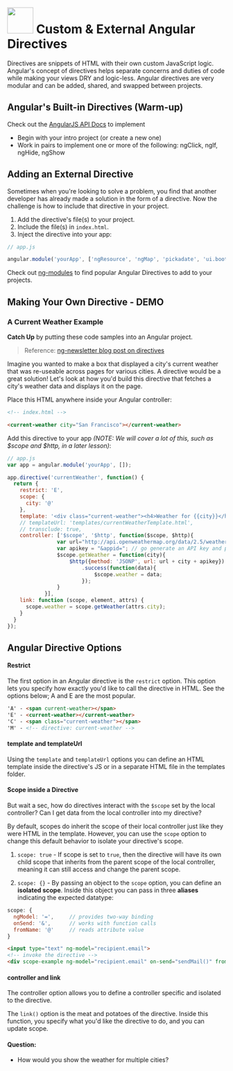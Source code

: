 # <img src="https://cloud.githubusercontent.com/assets/7833470/10899314/63829980-8188-11e5-8cdd-4ded5bcb6e36.png" height="60"> Custom & External Angular Directives

Directives are snippets of HTML with their own custom JavaScript logic. Angular's concept of directives helps separate concerns and duties of code while making your views DRY and logic-less. Angular directives are very modular and can be added, shared, and swapped between projects.

## Angular's Built-in Directives (Warm-up)

Check out the [AngularJS API Docs](https://docs.angularjs.org/api) to implement

* Begin with your intro project (or create a new one)
* Work in pairs to implement one or more of the following:  ngClick, ngIf, ngHide, ngShow


## Adding an External Directive

Sometimes when you're looking to solve a problem, you find that another developer has already made a solution in the form of a directive. Now the challenge is how to include that directive in your project.

1. Add the directive's file(s) to your project.
2. Include the file(s) in `index.html`.
3. Inject the directive into your app:

  ```js
  // app.js

  angular.module('yourApp', ['ngResource', 'ngMap', 'pickadate', 'ui.bootstrap']);
  ```

Check out <a href="http://ngmodules.org" target="_blank">ng-modules</a> to find popular Angular Directives to add to your projects.


## Making Your Own Directive - DEMO

### A Current Weather Example

**Catch Up** by putting these code samples into an Angular project.

> Reference: <a href="http://www.ng-newsletter.com/posts/directives.html" target="_blank">ng-newsletter blog post on directives</a>

Imagine you wanted to make a box that displayed a city's current weather that was re-useable across pages for various cities. A directive would be a great solution! Let's look at how you'd build this directive that fetches a city's weather data and displays it on the page.

Place this HTML anywhere inside your Angular controller:

```html
<!-- index.html -->

<current-weather city="San Francisco"></current-weather>
```

Add this directive to your app _(NOTE: We will cover a lot of this, such as $scope and $http, in a later lesson)_:

```js
// app.js
var app = angular.module('yourApp', []);

app.directive('currentWeather', function() {
  return {
    restrict: 'E',
    scope: {
      city: '@'
    },
    template: '<div class="current-weather"><h4>Weather for {{city}}</h4>{{weather.main.temp}}</div>',
    // templateUrl: 'templates/currentWeatherTemplate.html',
    // transclude: true,
    controller: ['$scope', '$http', function($scope, $http){
                var url="http://api.openweathermap.org/data/2.5/weather?mode=json&cnt=7&units=imperial&callback=JSON_CALLBACK&q=";
                var apikey = "&appid="; // go generate an API key and plug it in here.
                $scope.getWeather = function(city){
                    $http({method: 'JSONP', url: url + city + apikey})
                        .success(function(data){
                            $scope.weather = data;
                        });
                }
            }],
    link: function (scope, element, attrs) {
      scope.weather = scope.getWeather(attrs.city);
    }
  }
});
```

## Angular Directive Options

#### Restrict

The first option in an Angular directive is the `restrict` option. This option lets you specify how exactly you'd like to call the directive in HTML. See the options below; A and E are the most popular.

```html
'A' - <span current-weather></span>
'E' - <current-weather></current-weather>
'C' - <span class="current-weather"></span>
'M' - <!-- directive: current-weather -->
```

#### template and templateUrl

Using the `template` and `templateUrl` options you can define an HTML template inside the directive's JS or in a separate HTML file in the templates folder.

#### Scope inside a Directive

But wait a sec, how do directives interact with the `$scope` set by the local controller? Can I get data from the local controller into my directive?

By default, scopes do inherit the scope of their local controller just like they were HTML in the template. However, you can use the `scope` option to change this default behavior to isolate your directive's scope.

1. `scope: true` - If scope is set to `true`, then the directive will have its own child scope that inherits from the parent scope of the local controller, meaning it can still access and change the parent scope.

2. `scope: {}` - By passing an object to the `scope` option, you can define an **isolated scope**. Inside this object you can pass in three **aliases** indicating the expected datatype:

  ```js
  scope: {
    ngModel: '=',     // provides two-way binding
    onSend: '&',      // works with function calls
    fromName: '@'     // reads attribute value
  }
  ```

  ```html
  <input type="text" ng-model="recipient.email">
  <!-- invoke the directive -->
  <div scope-example ng-model="recipient.email" on-send="sendMail()" from-name="ari@fullstack.io">
  ```

#### controller and link

The controller option allows you to define a controller specific and isolated to the directive.

The `link()` option is the meat and potatoes of the directive. Inside this function, you specify what you'd like the directive to do, and you can update scope.

#### Question:
* How would you show the weather for multiple cities?

